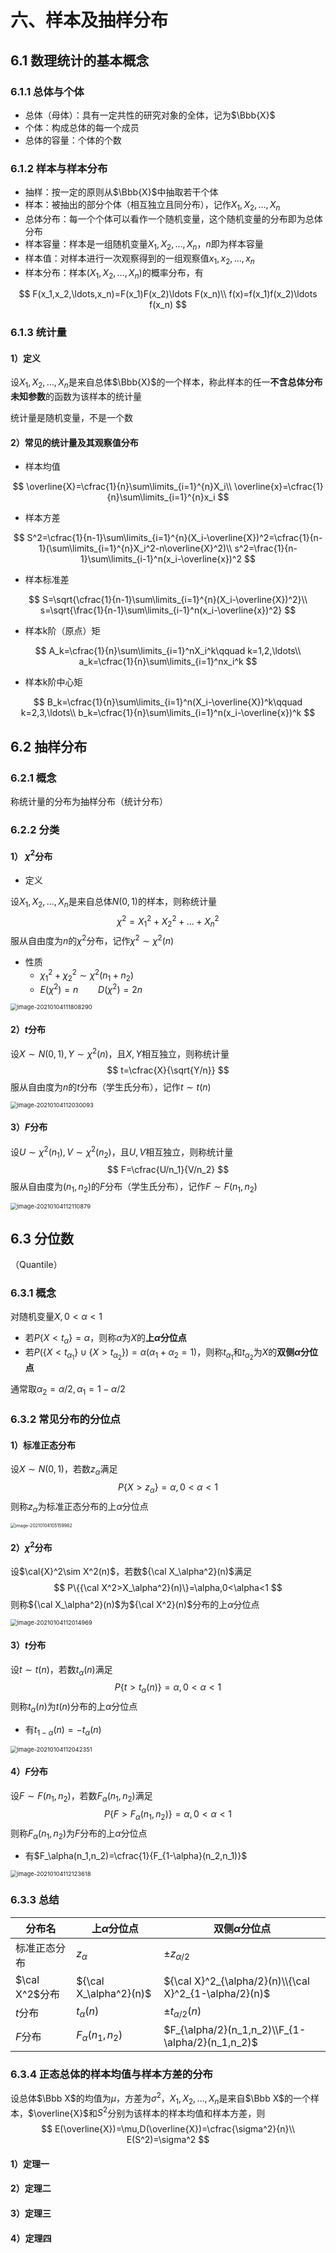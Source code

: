 # 六、样本及抽样分布

## 6.1 数理统计的基本概念

### 6.1.1 总体与个体

- 总体（母体）：具有一定共性的研究对象的全体，记为$\Bbb{X}$
- 个体：构成总体的每一个成员
- 总体的容量：个体的个数

### 6.1.2 样本与样本分布

- 抽样：按一定的原则从$\Bbb{X}$中抽取若干个体
- 样本：被抽出的部分个体（相互独立且同分布），记作$X_1,X_2,\ldots,X_n$
- 总体分布：每一个个体可以看作一个随机变量，这个随机变量的分布即为总体分布
- 样本容量：样本是一组随机变量$X_1,X_2,\ldots,X_n$，$n$即为样本容量
- 样本值：对样本进行一次观察得到的一组观察值$x_1,x_2,\ldots,x_n$
- 样本分布：样本$(X_1,X_2,\ldots,X_n)$的概率分布，有

$$
F(x_1,x_2,\ldots,x_n)=F(x_1)F(x_2)\ldots F(x_n)\\
f(x)=f(x_1)f(x_2)\ldots f(x_n)
$$

### 6.1.3 统计量

#### 1）定义

设$X_1,X_2,\ldots,X_n$是来自总体$\Bbb{X}$的一个样本，称此样本的任一**不含总体分布未知参数**的函数为该样本的统计量

统计量是随机变量，不是一个数

#### 2）常见的统计量及其观察值分布

- 样本均值

$$
\overline{X}=\cfrac{1}{n}\sum\limits_{i=1}^{n}X_i\\
\overline{x}=\cfrac{1}{n}\sum\limits_{i=1}^{n}x_i
$$

- 样本方差

$$
S^2=\cfrac{1}{n-1}\sum\limits_{i=1}^{n}(X_i-\overline{X})^2=\cfrac{1}{n-1}(\sum\limits_{i=1}^{n}X_i^2-n\overline{X}^2)\\
s^2=\frac{1}{n-1}\sum\limits_{i-1}^n(x_i-\overline{x})^2
$$

- 样本标准差

$$
S=\sqrt{\cfrac{1}{n-1}\sum\limits_{i=1}^{n}(X_i-\overline{X})^2}\\
s=\sqrt{\frac{1}{n-1}\sum\limits_{i-1}^n(x_i-\overline{x})^2}
$$

- 样本k阶（原点）矩

$$
A_k=\cfrac{1}{n}\sum\limits_{i=1}^nX_i^k\qquad k=1,2,\ldots\\
a_k=\cfrac{1}{n}\sum\limits_{i=1}^nx_i^k
$$

- 样本k阶中心矩

$$
B_k=\cfrac{1}{n}\sum\limits_{i=1}^n(X_i-\overline{X})^k\qquad k=2,3,\ldots\\
b_k=\cfrac{1}{n}\sum\limits_{i=1}^n(x_i-\overline{x})^k
$$

## 6.2 抽样分布

### 6.2.1 概念

称统计量的分布为抽样分布（统计分布）

### 6.2.2 分类

#### 1） $\chi ^2$分布

- 定义

设$X_1,X_2,\ldots,X_n$是来自总体$N(0,1)$的样本，则称统计量
$$
\chi^2=X_1^2+X_2^2+\ldots+X_n^2
$$
服从自由度为$n$的$\chi^2$分布，记作$\chi^2\sim \chi^2(n)$

- 性质
  - $\chi_1^2+\chi_2^2\sim \chi^2(n_1+n_2)$
  - $E(\chi^2)=n\qquad D(\chi^2)=2n$

<img src="https://trou.oss-cn-shanghai.aliyuncs.com/img/image-20210104111808290.png" alt="image-20210104111808290" style="zoom:67%;" />

#### 2）$t$分布

设$X\sim N(0,1),Y\sim \chi^2(n)$，且$X,Y$相互独立，则称统计量
$$
t=\cfrac{X}{\sqrt{Y/n}}
$$
服从自由度为$n$的$t$分布（学生氏分布），记作$t\sim t(n)$

<img src="https://trou.oss-cn-shanghai.aliyuncs.com/img/image-20210104112030093.png" alt="image-20210104112030093" style="zoom:67%;" />

#### 3）$F$分布

设$U\sim \chi^2(n_1),V\sim \chi^2(n_2)$，且$U,V$相互独立，则称统计量
$$
F=\cfrac{U/n_1}{V/n_2}
$$
服从自由度为$(n_1,n_2)$的$F$分布（学生氏分布），记作$F\sim F(n_1,n_2)$

<img src="https://trou.oss-cn-shanghai.aliyuncs.com/img/image-20210104112110879.png" alt="image-20210104112110879" style="zoom:67%;" />

## 6.3 分位数

（Quantile）

### 6.3.1 概念

对随机变量$X,0<\alpha<1$

- 若$P\{X<t_\alpha\}=\alpha$，则称$\alpha$为$X$的**上$\alpha$分位点**
- 若$P(\{X<t_{\alpha_1}\}\cup\{X>t_{\alpha_2}\})=\alpha(\alpha_1+\alpha_2=1)$，则称$t_{\alpha_1}$和$t_{\alpha_2}$为$X$的**双侧$\alpha$分位点**

通常取$\alpha_2=\alpha/2,\alpha_1=1-\alpha/2$

### 6.3.2 常见分布的分位点

#### 1）标准正态分布

设$X\sim N(0,1)$，若数$z_\alpha$满足
$$
P\{X>z_\alpha\}=\alpha,0<\alpha<1
$$
则称$z_\alpha$为标准正态分布的上$\alpha$分位点

<img src="https://trou.oss-cn-shanghai.aliyuncs.com/img/image-20210104105159982.png" alt="image-20210104105159982" style="zoom: 50%;" />

#### 2）$\chi^2$分布

设$\cal{X}^2\sim X^2(n)$，若数${\cal X_\alpha^2}(n)$满足
$$
P\{{\cal X^2>X_\alpha^2}(n)\}=\alpha,0<\alpha<1
$$
则称${\cal X_\alpha^2}(n)$为${\cal X^2}(n)$分布的上$\alpha$分位点

<img src="https://trou.oss-cn-shanghai.aliyuncs.com/img/image-20210104112014969.png" alt="image-20210104112014969" style="zoom:67%;" />

#### 3）$t$分布

设$t\sim t(n)$，若数$t_\alpha(n)$满足
$$
P\{t>t_\alpha(n)\}=\alpha,0<\alpha<1
$$
则称$t_\alpha(n)$为$t(n)$分布的上$\alpha$分位点

- 有$t_{1-\alpha}(n)=-t_\alpha(n)$

<img src="https://trou.oss-cn-shanghai.aliyuncs.com/img/image-20210104112042351.png" alt="image-20210104112042351" style="zoom:67%;" />

#### 4）$F$分布

设$F\sim F(n_1,n_2)$，若数$F_\alpha(n_1,n_2)$满足
$$
P\{F>F_\alpha(n_1,n_2)\}=\alpha,0<\alpha<1
$$
则称$F_\alpha(n_1,n_2)$为$F$分布的上$\alpha$分位点

- 有$F_\alpha(n_1,n_2)=\cfrac{1}{F_{1-\alpha}(n_2,n_1)}$

<img src="https://trou.oss-cn-shanghai.aliyuncs.com/img/image-20210104112123618.png" alt="image-20210104112123618" style="zoom:67%;" />

### 6.3.3 总结

| 分布名         | 上$\alpha$分位点       | 双侧$\alpha$分位点                                     |
| -------------- | ---------------------- | ------------------------------------------------------ |
| 标准正态分布   | $z_\alpha$             | $\pm z_{\alpha/2}$                                     |
| $\cal X^2$分布 | ${\cal X_\alpha^2}(n)$ | ${\cal X}^2_{\alpha/2}(n)\\{\cal X}^2_{1-\alpha/2}(n)$ |
| $t$分布        | $t_\alpha(n)$          | $\pm t_{\alpha/2}(n)$                                  |
| $F$分布        | $F_\alpha(n_1,n_2)$    | $F_{\alpha/2}(n_1,n_2)\\F_{1-\alpha/2}(n_1,n_2)$       |

### 6.3.4 正态总体的样本均值与样本方差的分布

设总体$\Bbb X$的均值为$\mu$，方差为$\sigma^2$，$X_1,X_2,\ldots,X_n$是来自$\Bbb X$的一个样本，$\overline{X}$和$S^2$分别为该样本的样本均值和样本方差，则
$$
E(\overline{X})=\mu,D(\overline{X})=\cfrac{\sigma^2}{n}\\
E(S^2)=\sigma^2
$$

#### 1）定理一

#### 2）定理二

#### 3）定理三

#### 4）定理四


